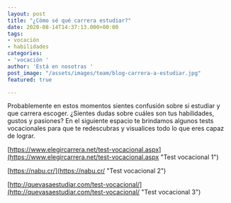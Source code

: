 ```yaml
---
layout: post
title: "¿Cómo sé qué carrera estudiar?"
date: 2020-08-14T14:37:13.000+00:00
tags:
- vocación
- habilidades
categories:
- 'vocación '
author: 'Está en nosotras '
post_image: "/assets/images/team/blog-carrera-a-estudiar.jpg"
featured: true

---
```

<p>Probablemente en estos momentos sientes confusión sobre si estudiar y que carrera escoger. ¿Sientes dudas sobre cuáles son tus habilidades, gustos y pasiones? En el siguiente espacio te brindamos algunos tests vocacionales para que te redescubras y visualices todo lo que eres capaz de lograr.

[https://www.elegircarrera.net/test-vocacional.aspx](https://www.elegircarrera.net/test-vocacional.aspx "Test vocacional 1")

[https://nabu.cr/](https://nabu.cr/ "Test vocacional 2")

[http://quevasaestudiar.com/test-vocacional/](http://quevasaestudiar.com/test-vocacional/ "Test vocacional 3")

</p>